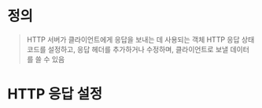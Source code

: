 # 정의
> HTTP 서버가 클라이언트에게 응답을 보내는 데 사용되는 객체
> HTTP 응답 상태 코드를 설정하고, 응답 헤더를 추가하거나 수정하며, 클라이언트로 보낼 데이터를 쓸 수 있음

# HTTP 응답 설정
